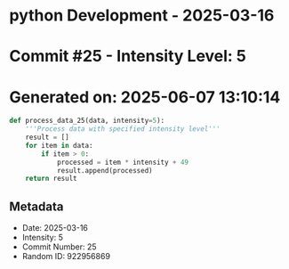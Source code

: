﻿# python Development - 2025-03-16
# Commit #25 - Intensity Level: 5
# Generated on: 2025-06-07 13:10:14
```python
def process_data_25(data, intensity=5):
    '''Process data with specified intensity level'''
    result = []
    for item in data:
        if item > 0:
            processed = item * intensity + 49
            result.append(processed)
    return result
```
## Metadata
- Date: 2025-03-16
- Intensity: 5
- Commit Number: 25
- Random ID: 922956869
